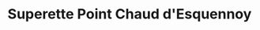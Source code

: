 ---
title: "Superette Point Chaud d'Esquennoy"
url: /esquennoy/superette-point-chaud-desquennoy/
shop: supermarché
---